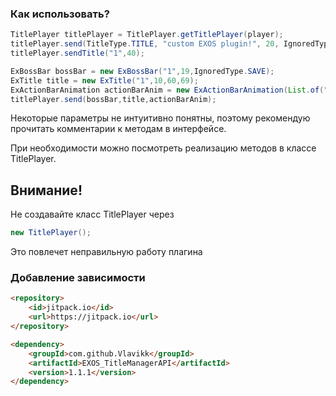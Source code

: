 ### Как использовать?
```java
TitlePlayer titlePlayer = TitlePlayer.getTitlePlayer(player);
titlePlayer.send(TitleType.TITLE, "custom EXOS plugin!", 20, IgnoredType.SAVE);
titlePlayer.sendTitle("1",40);
```
```java
ExBossBar bossBar = new ExBossBar("1",19,IgnoredType.SAVE);
ExTitle title = new ExTitle("1",10,60,69);
ExActionBarAnimation actionBarAnim = new ExActionBarAnimation(List.of("1", "2", "3"), 39,20);
titlePlayer.send(bossBar,title,actionBarAnim);
```
Некоторые параметры не интуитивно понятны, поэтому рекомендую прочитать комментарии к методам в интерфейсе.<p>
При необходимости можно посмотреть реализацию методов в классе TitlePlayer.
## Внимание!
Не создавайте класс TitlePlayer через
```java
new TitlePlayer();
```
Это повлечет неправильную работу плагина
### Добавление зависимости
```html
<repository>
    <id>jitpack.io</id>
    <url>https://jitpack.io</url>
</repository>
```
```html
<dependency>
    <groupId>com.github.Vlavikk</groupId>
    <artifactId>EXOS_TitleManagerAPI</artifactId>
    <version>1.1.1</version>
</dependency>
```
